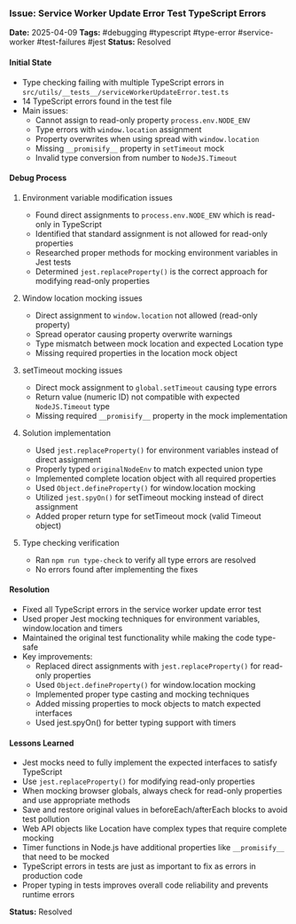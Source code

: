 <!-- filepath: /Users/ken/Workspace/ken-guru/github-copilot-agent-assisted-next-app/docs/logged_memories/MRTMLY-073-service-worker-test-typescript-errors.md -->
### Issue: Service Worker Update Error Test TypeScript Errors
**Date:** 2025-04-09
**Tags:** #debugging #typescript #type-error #service-worker #test-failures #jest
**Status:** Resolved

#### Initial State
- Type checking failing with multiple TypeScript errors in `src/utils/__tests__/serviceWorkerUpdateError.test.ts`
- 14 TypeScript errors found in the test file
- Main issues:
  - Cannot assign to read-only property `process.env.NODE_ENV`
  - Type errors with `window.location` assignment
  - Property overwrites when using spread with `window.location`
  - Missing `__promisify__` property in `setTimeout` mock
  - Invalid type conversion from number to `NodeJS.Timeout`

#### Debug Process
1. Environment variable modification issues
   - Found direct assignments to `process.env.NODE_ENV` which is read-only in TypeScript
   - Identified that standard assignment is not allowed for read-only properties
   - Researched proper methods for mocking environment variables in Jest tests
   - Determined `jest.replaceProperty()` is the correct approach for modifying read-only properties

2. Window location mocking issues
   - Direct assignment to `window.location` not allowed (read-only property)
   - Spread operator causing property overwrite warnings
   - Type mismatch between mock location and expected Location type
   - Missing required properties in the location mock object

3. setTimeout mocking issues
   - Direct mock assignment to `global.setTimeout` causing type errors
   - Return value (numeric ID) not compatible with expected `NodeJS.Timeout` type
   - Missing required `__promisify__` property in the mock implementation

4. Solution implementation
   - Used `jest.replaceProperty()` for environment variables instead of direct assignment
   - Properly typed `originalNodeEnv` to match expected union type
   - Implemented complete location object with all required properties
   - Used `Object.defineProperty()` for window.location mocking
   - Utilized `jest.spyOn()` for setTimeout mocking instead of direct assignment
   - Added proper return type for setTimeout mock (valid Timeout object)

5. Type checking verification
   - Ran `npm run type-check` to verify all type errors are resolved
   - No errors found after implementing the fixes

#### Resolution
- Fixed all TypeScript errors in the service worker update error test
- Used proper Jest mocking techniques for environment variables, window.location and timers
- Maintained the original test functionality while making the code type-safe
- Key improvements:
  - Replaced direct assignments with `jest.replaceProperty()` for read-only properties
  - Used `Object.defineProperty()` for window.location mocking
  - Implemented proper type casting and mocking techniques
  - Added missing properties to mock objects to match expected interfaces
  - Used jest.spyOn() for better typing support with timers

#### Lessons Learned
- Jest mocks need to fully implement the expected interfaces to satisfy TypeScript
- Use `jest.replaceProperty()` for modifying read-only properties
- When mocking browser globals, always check for read-only properties and use appropriate methods
- Save and restore original values in beforeEach/afterEach blocks to avoid test pollution
- Web API objects like Location have complex types that require complete mocking
- Timer functions in Node.js have additional properties like `__promisify__` that need to be mocked
- TypeScript errors in tests are just as important to fix as errors in production code
- Proper typing in tests improves overall code reliability and prevents runtime errors

**Status:** Resolved
